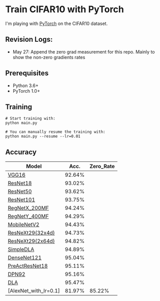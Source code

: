 # Train CIFAR10 with PyTorch

I'm playing with [PyTorch](http://pytorch.org/) on the CIFAR10 dataset.

## Revision Logs:
* May 27: Append the zero grad measurement for this repo. Mainly to show the non-zero gradients rates

## Prerequisites
- Python 3.6+
- PyTorch 1.0+

## Training
```
# Start training with: 
python main.py

# You can manually resume the training with: 
python main.py --resume --lr=0.01
```

## Accuracy
| Model             | Acc.        | Zero_Rate   |  
| ----------------- | ----------- | ----------- |  
| [VGG16](https://arxiv.org/abs/1409.1556)              | 92.64%   |        |
| [ResNet18](https://arxiv.org/abs/1512.03385)          | 93.02%   |        |
| [ResNet50](https://arxiv.org/abs/1512.03385)          | 93.62%   |        |
| [ResNet101](https://arxiv.org/abs/1512.03385)         | 93.75%   |        |
| [RegNetX_200MF](https://arxiv.org/abs/2003.13678)     | 94.24%   |        |
| [RegNetY_400MF](https://arxiv.org/abs/2003.13678)     | 94.29%   |        |
| [MobileNetV2](https://arxiv.org/abs/1801.04381)       | 94.43%   |        |
| [ResNeXt29(32x4d)](https://arxiv.org/abs/1611.05431)  | 94.73%   |        |
| [ResNeXt29(2x64d)](https://arxiv.org/abs/1611.05431)  | 94.82%   |        |
| [SimpleDLA](https://arxiv.org/abs/1707.064)           | 94.89%   |        |
| [DenseNet121](https://arxiv.org/abs/1608.06993)       | 95.04%   |        |
| [PreActResNet18](https://arxiv.org/abs/1603.05027)    | 95.11%   |        |
| [DPN92](https://arxiv.org/abs/1707.01629)             | 95.16%   |        |
| [DLA](https://arxiv.org/abs/1707.064)                 | 95.47%   |        |
| [AlexNet_with_lr=0.1]                                 | 81.97%   | 85.22% |

